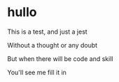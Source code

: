 # hullo

This is a test, and just a jest

Without a thought or any doubt

But when there will be code and skill

You'll see me fill it in
